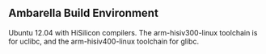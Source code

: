 Ambarella Build Environment
---------------------------

Ubuntu 12.04 with HiSilicon compilers. The arm-hisiv300-linux toolchain is for uclibc, and the arm-hisiv400-linux toolchain for glibc.
